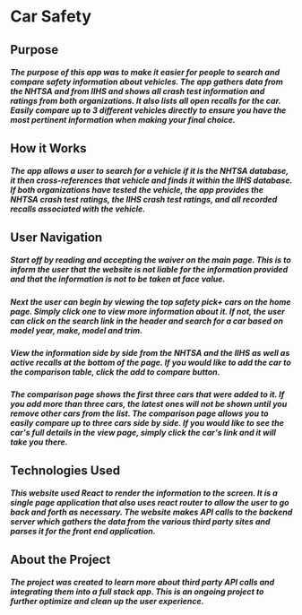 # Car Safety

## Purpose 

##### The purpose of this app was to make it easier for people to search and compare safety information about vehicles. The app gathers data from the NHTSA and from IIHS and shows all crash test information and ratings from both organizations. It also lists all open recalls for the car. Easily compare up to 3 different vehicles directly to ensure you have the most pertinent information when making your final choice.


## How it Works

#####  The app allows a user to search for a vehicle if it is the NHTSA database, it then cross-references that vehicle and finds it within the IIHS database. If both organizations have tested the vehicle, the app provides the NHTSA crash test ratings, the IIHS crash test ratings, and all recorded recalls associated with the vehicle.


## User Navigation

##### Start off by reading and accepting the waiver on the main page. This is to inform the user that the website is not liable for the information provided and that the information is not to be taken at face value.

##### Next the user can begin by viewing the top safety pick+ cars on the home page. Simply click one to view more information about it. If not, the user can click on the search link in the header and search for a car based on model year, make, model and trim. 

##### View the information side by side from the NHTSA and the IIHS as well as active recalls at the bottom of the page. If you would like to add the car to the comparison table, click the add to compare button. 

##### The comparison page shows the first three cars that were added to it. If you add more than three cars, the latest ones will not be shown until you remove other cars from the list. The comparison page allows you to easily compare up to three cars side by side. If you would like to see the car's full details in the view page, simply click the car's link and it will take you there.


## Technologies Used

##### This website used React to render the information to the screen. It is a single page application that also uses react router to allow the user to go back and forth as necessary. The website makes API calls to the backend server which gathers the data from the various third party sites and parses it for the front end application. 


## About the Project


##### The project was created to learn more about third party API calls and integrating them into a full stack app. This is an ongoing project to further optimize and clean up the user experience.






















